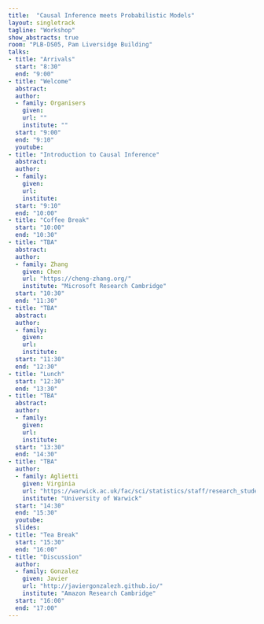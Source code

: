```yaml
---
title:  "Causal Inference meets Probabilistic Models"
layout: singletrack
tagline: "Workshop"
show_abstracts: true
room: "PLB-DS05, Pam Liversidge Building"
talks:
- title: "Arrivals"
  start: "8:30"
  end: "9:00"
- title: "Welcome"    
  abstract:
  author:
  - family: Organisers
    given: 
    url: ""
    institute: ""   
  start: "9:00"
  end: "9:10"
  youtube:
- title: "Introduction to Causal Inference"
  abstract: 
  author:
  - family: 
    given: 
    url: 
    institute:
  start: "9:10"
  end: "10:00"
- title: "Coffee Break"
  start: "10:00"
  end: "10:30"    
- title: "TBA"
  abstract: 
  author:
  - family: Zhang
    given: Chen
    url: "https://cheng-zhang.org/"
    institute: "Microsoft Research Cambridge"
  start: "10:30"
  end: "11:30"
- title: "TBA"
  abstract: 
  author:
  - family:   
    given: 
    url: 
    institute: 
  start: "11:30"
  end: "12:30"
- title: "Lunch"
  start: "12:30"
  end: "13:30"
- title: "TBA"
  abstract: 
  author:
  - family:  
    given: 
    url: 
    institute: 
  start: "13:30"
  end: "14:30"
- title: "TBA"
  author:
  - family: Aglietti
    given: Virginia
    url: "https://warwick.ac.uk/fac/sci/statistics/staff/research_students/aglietti/"
    institute: "University of Warwick"
  start: "14:30"
  end: "15:30"
  youtube: 
  slides: 
- title: "Tea Break"
  start: "15:30"
  end: "16:00"
- title: "Discussion"
  author:
  - family: Gonzalez
    given: Javier
    url: "http://javiergonzalezh.github.io/"
    institute: "Amazon Research Cambridge"
  start: "16:00"
  end: "17:00"
---
```

